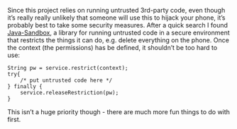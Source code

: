 Since this project relies on running untrusted 3rd-party code, even though it’s really really unlikely that someone will use this to hijack your phone, it’s probably best to take some security measures. After a quick search I found [Java-Sandbox](http://blog.datenwerke.net/p/the-java-sandbox.html), a library for running untrusted code in a secure environment that restricts the things it can do, e.g. delete everything on the phone. 
Once the context (the permissions) has be defined, it shouldn’t be too hard to use:

```
String pw = service.restrict(context);
try{
    /* put untrusted code here */
} finally {
    service.releaseRestriction(pw);
} 
```

This isn’t a huge priority though - there are much more fun things to do with first.
